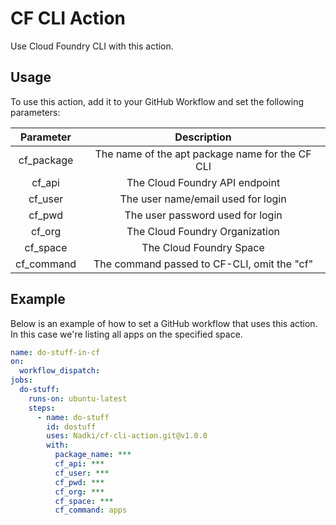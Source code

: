 # CF CLI Action

Use Cloud Foundry CLI with this action.

## Usage

To use this action, add it to your GitHub Workflow and set the following parameters:

|  Parameter |                    Description                   |
|:----------:|:-----------------------------------------------:|
| cf_package | The name of the apt package name for the CF CLI |
|   cf_api   |          The Cloud Foundry API endpoint         |
|   cf_user  |        The user name/email used for login       |
|   cf_pwd   |         The user password used for login        |
|   cf_org   |          The Cloud Foundry Organization         |
|  cf_space  |             The Cloud Foundry Space             |
| cf_command |   The command passed to CF-CLI, omit the "cf"   |

## Example

Below is an example of how to set a GitHub workflow that uses this action. In this case we're listing all apps on the specified space.

```yaml
name: do-stuff-in-cf
on:
  workflow_dispatch:
jobs:
  do-stuff:
    runs-on: ubuntu-latest
    steps:
      - name: do-stuff
        id: dostuff
        uses: Nadki/cf-cli-action.git@v1.0.0
        with:
          package_name: ***
          cf_api: ***
          cf_user: ***
          cf_pwd: ***
          cf_org: ***
          cf_space: ***
          cf_command: apps
```
